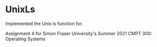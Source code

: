 # UnixLs

Implemented the Unix ls function for.

Assignment 4 for Simon Fraser University's Summer 2021 CMPT 300: Operating Systems
